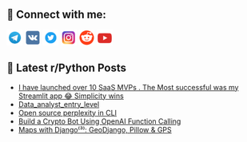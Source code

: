 ## 🔎 Connect with me:
[<img src="https://github.com/bullbesh/bullbesh/blob/main/images/Telegram.png" width="32" height="32" />](https://t.me/bullbesh)
[<img src="https://github.com/bullbesh/bullbesh/blob/main/images/VK.png" width="32" height="32" />](https://vk.com/bullbesh)
[<img src="https://github.com/bullbesh/bullbesh/blob/main/images/Twitter.png" width="32" height="32" />](https://twitter.com/bullbesh1)
[<img src="https://github.com/bullbesh/bullbesh/blob/main/images/Instagram.png" width="32" height="32" />](https://www.instagram.com/bullbesh)
[<img src="https://github.com/bullbesh/bullbesh/blob/main/images/Reddit.png" width="32" height="32" />](https://www.reddit.com/user/bullbesh)
[<img src="https://github.com/bullbesh/bullbesh/blob/main/images/YouTube.png" width="32" height="32" />](https://www.youtube.com/channel/UCtfjRs6uzgq5mfm8S06WTcg)

## 📕 Latest r/Python Posts
<!-- BLOG-POST-LIST:START -->
- [I have launched over 10 SaaS MVPs . The Most successful was my Streamlit app 😂 Simplicity wins](https://www.reddit.com/r/Python/comments/1jyysqg/i_have_launched_over_10_saas_mvps_the_most/)
- [Data_analyst_entry_level](https://www.reddit.com/r/Python/comments/1jyvn03/data_analyst_entry_level/)
- [Open source perplexity in CLI](https://www.reddit.com/r/Python/comments/1jyugar/open_source_perplexity_in_cli/)
- [Build a Crypto Bot Using OpenAI Function Calling](https://www.reddit.com/r/Python/comments/1jytn6l/build_a_crypto_bot_using_openai_function_calling/)
- [Maps with Django⁽³⁾: GeoDjango, Pillow &amp; GPS](https://www.reddit.com/r/Python/comments/1jys085/maps_with_django³_geodjango_pillow_gps/)
<!-- BLOG-POST-LIST:END -->
